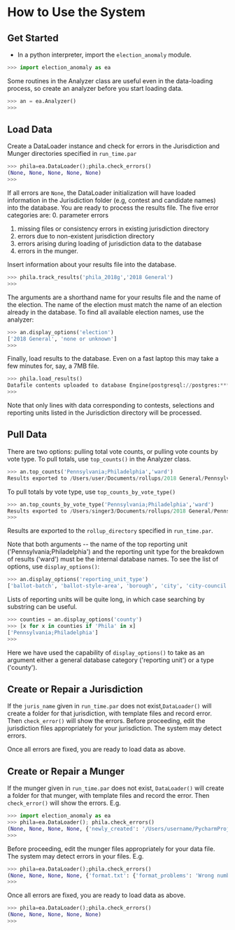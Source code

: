 # How to Use the System

## Get Started
 * In a python interpreter, import the `election_anomaly` module. 
```python
>>> import election_anomaly as ea
```
Some routines in the Analyzer class are useful even in the data-loading process, so  create an analyzer before you start loading data.
```python
>>> an = ea.Analyzer()
>>> 
```

## Load Data
Create a DataLoader instance and check for errors in the Jurisdiction and Munger directories specified in `run_time.par`
```python
>>> phila=ea.DataLoader();phila.check_errors()
(None, None, None, None, None)
>>> 
```
If all errors are `None`, the DataLoader initialization will have loaded information in the Jurisdiction folder (e.g, contest and candidate names) into the database. You are ready to process the results file. The five error categories are: 
 0. parameter errors 
 1. missing files or consistency errors in existing jurisdiction directory
 2. errors due to non-existent jurisdiction directory
 3. errors arising during loading of jurisdiction data to the database
 4. errors in the munger. 

Insert information about your results file into the database. 
```python
>>> phila.track_results('phila_2018g','2018 General')
>>> 
```
The arguments are a shorthand name for your results file and the name of the election. The name of the election must match the name of an election already in the database. To find all available election names, use the analyzer:
```python
>>> an.display_options('election')
['2018 General', 'none or unknown']
>>> 
```
Finally, load results to the database. Even on a fast laptop this may take a few minutes for, say, a 7MB file. 
```python
>>> phila.load_results()
Datafile contents uploaded to database Engine(postgresql://postgres:***@localhost:5432/Combined_0608)
>>> 
```
Note that only lines with data corresponding to contests, selections and reporting units listed in the Jurisdiction directory will be processed. 

## Pull Data
There are two options: pulling total vote counts, or pulling vote counts by vote type. To pull totals, use `top_counts()` in the Analyzer class.
```python
>>> an.top_counts('Pennsylvania;Philadelphia','ward')
Results exported to /Users/user/Documents/rollups/2018 General/Pennsylvania;Philadelphia/by_ward/TYPEall_STATUSunknown.txt
```

To pull totals by vote type, use `top_counts_by_vote_type()`
```python
>>> an.top_counts_by_vote_type('Pennsylvania;Philadelphia','ward')
Results exported to /Users/singer3/Documents/rollups/2018 General/Pennsylvania;Philadelphia/by_ward/TYPEmixed_STATUSunknown.txt
>>> 
```

Results are exported to the `rollup_directory` specified in `run_time.par`.

Note that both arguments -- the name of the top reporting unit ('Pennsylvania;Philadelphia') and the reporting unit type for the breakdown of results ('ward') must be the internal database names. To see the list of options, use `display_options()`:
```python
>>> an.display_options('reporting_unit_type')
['ballot-batch', 'ballot-style-area', 'borough', 'city', 'city-council', 'combined-precinct', 'congressional', 'country', 'county', 'county-council', 'drop-box', 'judicial', 'municipality', 'polling-place', 'precinct', 'school', 'special', 'split-precinct', 'state', 'state-house', 'state-senate', 'town', 'township', 'utility', 'village', 'vote-center', 'ward', 'water', 'other']
```
Lists of reporting units will be quite long, in which case searching by substring can be useful.
```python
>>> counties = an.display_options('county')
>>> [x for x in counties if 'Phila' in x]
['Pennsylvania;Philadelphia']
>>> 
```
Here we have used the capability of `display_options()` to take as an argument either a general database category ('reporting unit') or a type ('county'). 

## Create or Repair a Jurisdiction
If the `juris_name` given in `run_time.par` does not exist,`DataLoader()` will create a folder for that jurisdiction, with template files and record error. Then `check_error()` will show the errors. Before proceeding, edit the jurisdiction files appropriately for your jurisdiction. The system may detect errors.

Once all errors are fixed, you are ready to load data as above.

## Create or Repair a Munger
If the munger given in `run_time.par` does not exist, `DataLoader()` will create a folder for that munger, with template files and record the error. Then `check_error()` will show the errors. E.g.
```python
>>> import election_anomaly as ea
>>> phila=ea.DataLoader(); phila.check_errors()
(None, None, None, None, {'newly_created': '/Users/username/PycharmProjects/results_analysis/src/mungers/phila_general2018, cdf_elements.txt, format.txt'})
>>> 
```
Before proceeding, edit the munger files appropriately for your data file. The system may detect errors in your files. E.g.
```python
>>> phila=ea.DataLoader();phila.check_errors()
(None, None, None, None, {'format.txt': {'format_problems': 'Wrong number of rows in format.txt. \nFirst column must be exactly:\nheader_row_count\nfield_name_row\ncount_columns\nfile_type\nencoding\nthousands_separator'}})
>>> 
```
Once all errors are fixed, you are ready to load data as above.
```python
>>> phila=ea.DataLoader();phila.check_errors()
(None, None, None, None, None)
>>> 
```

